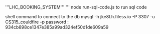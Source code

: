 '''LHC_BOOKING_SYSTEM'''
'''
node run-sql-code.js   to  run sql code

shell command to connect to the db 
mysql -h jke8l.h.filess.io -P 3307 -u CS315_couldfire -p
password : 934cb898ce1347e385a99ad324ef50d1de609a59 
```
